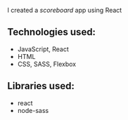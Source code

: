I created a _scoreboard_ app using React

## Technologies used:

- JavaScript, React
- HTML
- CSS, SASS, Flexbox

## Libraries used:

- react
- node-sass
